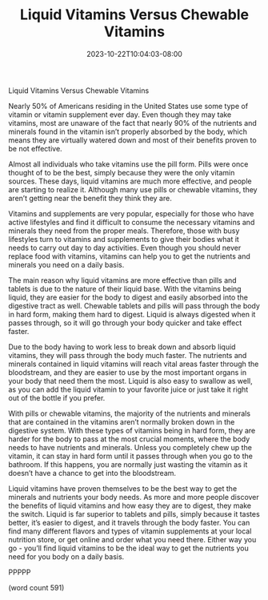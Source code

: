 ﻿---
title: "Liquid Vitamins Versus Chewable Vitamins"
date: 2023-10-22T10:04:03-08:00
description: "Vitamins and Supplements Tips for Web Success"
featured_image: "/images/Vitamins and Supplements.jpg"
tags: ["Vitamins and Supplements"]
---

Liquid Vitamins Versus Chewable Vitamins

Nearly 50% of Americans residing in the United States use some type of vitamin or vitamin supplement ever day.  Even though they may take vitamins, most are unaware of the fact that nearly 90% of the nutrients and minerals found in the vitamin isn’t properly absorbed by the body, which means they are virtually watered down and most of their benefits proven to be not effective.

Almost all individuals who take vitamins use the pill form.  Pills were once thought of to be the best, simply because they were the only vitamin sources.  These days, liquid vitamins are much more effective, and people are starting to realize it.  Although many use pills or chewable vitamins, they aren’t getting near the benefit they think they are.

Vitamins and supplements are very popular, especially for those who have active lifestyles and find it difficult to consume the necessary vitamins and minerals they need from the proper meals.  Therefore, those with busy lifestyles turn to vitamins and supplements to give their bodies what it needs to carry out day to day activities.  Even though you should never replace food with vitamins, vitamins can help you to get the nutrients and minerals you need on a daily basis.

The main reason why liquid vitamins are more effective than pills and tablets is due to the nature of their liquid base.  With the vitamins being liquid, they are easier for the body to digest and easily absorbed into the digestive tract as well.  Chewable tablets and pills will pass through the body in hard form, making them hard to digest.  Liquid is always digested when it passes through, so it will go through your body quicker and take effect faster.

Due to the body having to work less to break down and absorb liquid vitamins, they will pass through the body much faster.  The nutrients and minerals contained in liquid vitamins will reach vital areas faster through the bloodstream, and they are easier to use by the most important organs in your body that need them the most.  Liquid is also easy to swallow as well, as you can add the liquid vitamin to your favorite juice or just take it right out of the bottle if you prefer.

With pills or chewable vitamins, the majority of the nutrients and minerals that are contained in the vitamins aren’t normally broken down in the digestive system.  With these types of vitamins being in hard form, they are harder for the body to pass at the most crucial moments, where the body needs to have nutrients and minerals.  Unless you completely chew up the vitamin, it can stay in hard form until it passes through when you go to the bathroom.  If this happens, you are normally just wasting the vitamin as it doesn’t have a chance to get into the bloodstream.

Liquid vitamins have proven themselves to be the best way to get the minerals and nutrients your body needs.  As more and more people discover the benefits of liquid vitamins and how easy they are to digest, they make the switch.  Liquid is far superior to tablets and pills, simply because it tastes better, it’s easier to digest, and it travels through the body faster.  You can find many different flavors and types of vitamin supplements at your local nutrition store, or get online and order what you need there.  Either way you go - you’ll find liquid vitamins to be the ideal way to get the nutrients you need for you body on a daily basis.

PPPPP

(word count 591)
